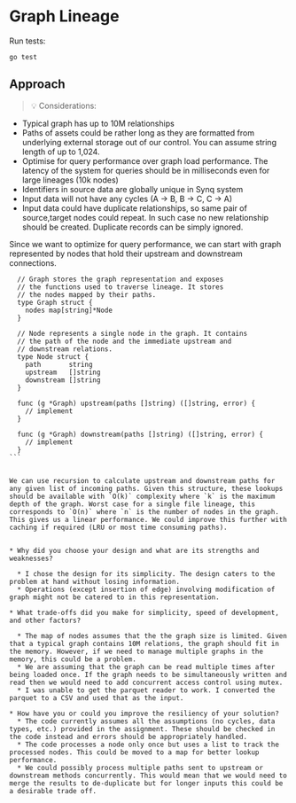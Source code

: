 # Graph Lineage

Run tests:
```
go test
```

## Approach

> 💡 Considerations:
* Typical graph has up to 10M relationships
* Paths of assets could be rather long as they are formatted from underlying external storage out of our control. You can assume string length of up to 1,024.
* Optimise for query performance over graph load performance. The latency of the system for queries should be in milliseconds even for large lineages (10k nodes)
* Identifiers in source data are globally unique in Synq system
* Input data will not have any cycles (A → B, B → C, C → A)
* Input data could have duplicate relationships, so same pair of source,target nodes could repeat. In such case no new relationship should be created. Duplicate records can be simply ignored.

Since we want to optimize for query performance, we can start with graph represented by nodes that hold their upstream and downstream connections.

```golang
  // Graph stores the graph representation and exposes
  // the functions used to traverse lineage. It stores
  // the nodes mapped by their paths.
  type Graph struct {
  	nodes map[string]*Node
  }

  // Node represents a single node in the graph. It contains
  // the path of the node and the immediate upstream and
  // downstream relations.
  type Node struct {
  	path       string
  	upstream   []string
  	downstream []string
  }

  func (g *Graph) upstream(paths []string) ([]string, error) {
    // implement
  }

  func (g *Graph) downstream(paths []string) ([]string, error) {
    // implement
  }
​```


We can use recursion to calculate upstream and downstream paths for any given list of incoming paths. Given this structure, these lookups should be available with `O(k)` complexity where `k` is the maximum depth of the graph. Worst case for a single file lineage, this corresponds to `O(n)` where `n` is the number of nodes in the graph. This gives us a linear performance. We could improve this further with caching if required (LRU or most time consuming paths).


* Why did you choose your design and what are its strengths and weaknesses?

  * I chose the design for its simplicity. The design caters to the problem at hand without losing information.
  * Operations (except insertion of edge) involving modification of graph might not be catered to in this representation.

* What trade-offs did you make for simplicity, speed of development, and other factors?

  * The map of nodes assumes that the the graph size is limited. Given that a typical graph contains 10M relations, the graph should fit in the memory. However, if we need to manage multiple graphs in the memory, this could be a problem.
  * We are assuming that the graph can be read multiple times after being loaded once. If the graph needs to be simultaneously written and read then we would need to add concurrent access control using mutex.
  * I was unable to get the parquet reader to work. I converted the parquet to a CSV and used that as the input.

* How have you or could you improve the resiliency of your solution?
  * The code currently assumes all the assumptions (no cycles, data types, etc.) provided in the assignment. These should be checked in the code instead and errors should be appropriately handled.
  * The code processes a node only once but uses a list to track the processed nodes. This could be moved to a map for better lookup performance.
  * We could possibly process multiple paths sent to upstream or downstream methods concurrently. This would mean that we would need to merge the results to de-duplicate but for longer inputs this could be a desirable trade off.

